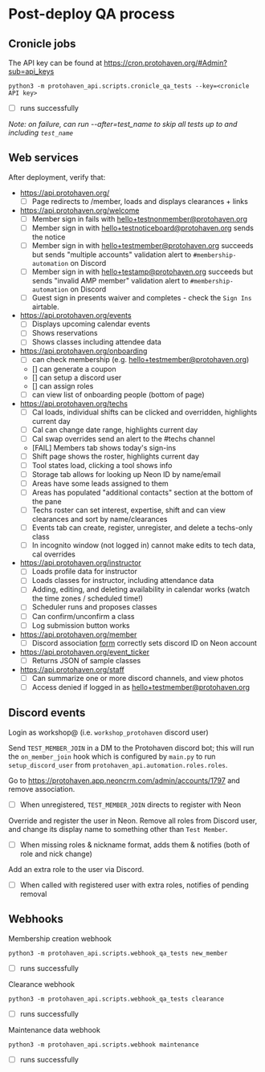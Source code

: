 # Post-deploy QA process

## Cronicle jobs

The API key can be found at https://cron.protohaven.org/#Admin?sub=api_keys

```shell
python3 -m protohaven_api.scripts.cronicle_qa_tests --key=<cronicle API key>
```
* [ ] runs successfully

*Note: on failure, can run --after=test_name to skip all tests up to and including `test_name`*

## Web services

After deployment, verify that:

* https://api.protohaven.org/
  * [ ] Page redirects to /member, loads and displays clearances + links
* https://api.protohaven.org/welcome
  * [ ] Member sign in fails with hello+testnonmember@protohaven.org
  * [ ] Member sign in with hello+testnoticeboard@protohaven.org sends the notice
  * [ ] Member sign in with hello+testmember@protohaven.org succeeds but sends "multiple accounts" validation alert to `#membership-automation` on Discord
  * [ ] Member sign in with hello+testamp@protohaven.org succeeds but sends "invalid AMP member" validation alert to `#membership-automation` on Discord
  * [ ] Guest sign in presents waiver and completes - check the `Sign Ins` airtable.
* https://api.protohaven.org/events
  * [ ] Displays upcoming calendar events
  * [ ] Shows reservations
  * [ ] Shows classes including attendee data
* https://api.protohaven.org/onboarding
  * [ ] can check membership (e.g. hello+testmember@protohaven.org)
  * [] can generate a coupon
  * [] can setup a discord user
  * [] can assign roles
  * [ ] can view list of onboarding people (bottom of page)
* https://api.protohaven.org/techs
  * [ ] Cal loads, individual shifts can be clicked and overridden, highlights current day
  * [ ] Cal can change date range, highlights current day
  * [ ] Cal swap overrides send an alert to the #techs channel
  * [FAIL] Members tab shows today's sign-ins
  * [ ] Shift page shows the roster, highlights current day
  * [ ] Tool states load, clicking a tool shows info
  * [ ] Storage tab allows for looking up Neon ID by name/email
  * [ ] Areas have some leads assigned to them
  * [ ] Areas has populated "additional contacts" section at the bottom of the pane
  * [ ] Techs roster can set interest, expertise, shift and can view clearances and sort by name/clearances
  * [ ] Events tab can create, register, unregister, and delete a techs-only class
  * [ ] In incognito window (not logged in) cannot make edits to tech data, cal overrides
* https://api.protohaven.org/instructor
  * [ ] Loads profile data for instructor
  * [ ] Loads classes for instructor, including attendance data
  * [ ] Adding, editing, and deleting availability in calendar works (watch the time zones / scheduled time!)
  * [ ] Scheduler runs and proposes classes
  * [ ] Can confirm/unconfirm a class
  * [ ] Log submission button works
* https://api.protohaven.org/member
  * [ ] Discord association [form](https://staging.api.protohaven.org/member?discord_id=asdf) correctly sets discord ID on Neon account
* https://api.protohaven.org/event_ticker
  * [ ] Returns JSON of sample classes
* https://api.protohaven.org/staff
  * [ ] Can summarize one or more discord channels, and view photos
  * [ ] Access denied if logged in as hello+testmember@protohaven.org

## Discord events

Login as workshop@ (i.e. `workshop_protohaven` discord user)

Send `TEST_MEMBER_JOIN` in a DM to the Protohaven discord bot; this will
run the `on_member_join` hook which is configured by `main.py` to run
`setup_discord_user` from `protohaven_api.automation.roles.roles`.

Go to https://protohaven.app.neoncrm.com/admin/accounts/1797 and remove association.

* [ ] When unregistered, `TEST_MEMBER_JOIN` directs to register with Neon

Override and register the user in Neon. Remove all roles from Discord user, and change its display name to something other than `Test Member`.

* [ ] When missing roles & nickname format, adds them & notifies (both of role and nick change)

Add an extra role to the user via Discord.

* [ ] When called with registered user with extra roles, notifies of pending removal

## Webhooks

Membership creation webhook

```shell
python3 -m protohaven_api.scripts.webhook_qa_tests new_member
```
* [ ] runs successfully

Clearance webhook

```shell
python3 -m protohaven_api.scripts.webhook_qa_tests clearance
```
* [ ] runs successfully

Maintenance data webhook

```shell
python3 -m protohaven_api.scripts.webhook maintenance
```
* [ ] runs successfully
